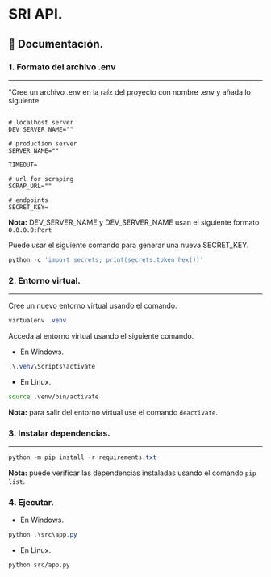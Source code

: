 # **SRI API.**

## 📘 **Documentación.**

### **1. Formato del archivo .env**

---

"Cree un archivo .env en la raíz del proyecto con nombre .env y añada lo siguiente.

```.env

# localhost server
DEV_SERVER_NAME=""

# production server
SERVER_NAME=""

TIMEOUT=

# url for scraping
SCRAP_URL=""

# endpoints
SECRET_KEY=
```

**Nota:** DEV_SERVER_NAME y DEV_SERVER_NAME usan el siguiente formato `0.0.0.0:Port`

Puede usar el siguiente comando para generar una nueva SECRET_KEY.

```powershell
python -c 'import secrets; print(secrets.token_hex())'
```

### **2. Entorno virtual.**

---

Cree un nuevo entorno virtual usando el comando.

```powershell
virtualenv .venv
```

Acceda al entorno virtual usando el siguiente comando.

- En Windows.

```powershell
.\.venv\Scripts\activate
```

- En Linux.

```bash
source .venv/bin/activate
```

**Nota:** para salir del entorno virtual use el comando `deactivate`.

### **3. Instalar dependencias.**

---

```powershell
python -m pip install -r requirements.txt
```

**Nota:** puede verificar las dependencias instaladas usando el comando `pip list`.

### **4. Ejecutar.**

- En Windows.

```powershell
python .\src\app.py
```

- En Linux.

```bash
python src/app.py
```
